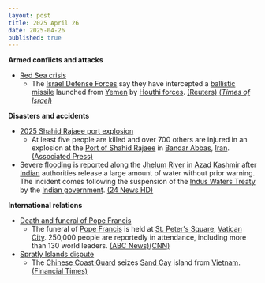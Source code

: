```yaml
---
layout: post
title: 2025 April 26
date: 2025-04-26
published: true
---
```



**Armed conflicts and attacks**

* [Red Sea crisis](https://en.wikipedia.org/wiki/Red_Sea_crisis "Red Sea crisis")
  + The [Israel Defense Forces](https://en.wikipedia.org/wiki/Israel_Defense_Forces "Israel Defense Forces") say they have intercepted a [ballistic missile](https://en.wikipedia.org/wiki/Ballistic_missile "Ballistic missile") launched from [Yemen](https://en.wikipedia.org/wiki/Yemen "Yemen") by [Houthi forces](https://en.wikipedia.org/wiki/Houthis "Houthis"). [(Reuters)](https://www.reuters.com/world/middle-east/missile-launched-yemen-into-israel-israeli-army-says-2025-04-25/) [(*Times of Israel*)](https://www.timesofisrael.com/liveblog_entry/idf-says-air-defenses-downed-houthi-missile-launched-from-yemen/)

**Disasters and accidents**

* [2025 Shahid Rajaee port explosion](https://en.wikipedia.org/wiki/2025_Shahid_Rajaee_port_explosion "2025 Shahid Rajaee port explosion")
  + At least five people are killed and over 700 others are injured in an explosion at the [Port of Shahid Rajaee](https://en.wikipedia.org/wiki/Port_of_Shahid_Rajaee "Port of Shahid Rajaee") in [Bandar Abbas](https://en.wikipedia.org/wiki/Bandar_Abbas "Bandar Abbas"), [Iran](https://en.wikipedia.org/wiki/Iran "Iran"). [(Associated Press)](https://apnews.com/article/iran-explosion-fire-bandar-abbas-72637c6b3e152a30045275f57ace29ed)
* Severe [flooding](https://en.wikipedia.org/wiki/Flood "Flood") is reported along the [Jhelum River](https://en.wikipedia.org/wiki/Jhelum_River "Jhelum River") in [Azad Kashmir](https://en.wikipedia.org/wiki/Azad_Kashmir "Azad Kashmir") after [Indian](https://en.wikipedia.org/wiki/India "India") authorities release a large amount of water without prior warning. The incident comes following the suspension of the [Indus Waters Treaty](https://en.wikipedia.org/wiki/Indus_Waters_Treaty "Indus Waters Treaty") by the [Indian government](https://en.wikipedia.org/wiki/Government_of_India "Government of India"). [(24 News HD)](https://24newshd.tv/26-Apr-2025/flood-in-river-jhelum-after-india-releases-unannounced-water)

**International relations**

* [Death and funeral of Pope Francis](https://en.wikipedia.org/wiki/Death_and_funeral_of_Pope_Francis "Death and funeral of Pope Francis")
  + The funeral of [Pope Francis](https://en.wikipedia.org/wiki/Pope_Francis "Pope Francis") is held at [St. Peter's Square](https://en.wikipedia.org/wiki/St._Peter%27s_Square "St. Peter's Square"), [Vatican City](https://en.wikipedia.org/wiki/Vatican_City "Vatican City"). 250,000 people are reportedly in attendance, including more than 130 world leaders. [(ABC News)](https://www.abc.net.au/news/2025-04-26/pope-francis-funeral-live-updates/105216862)[(CNN)](https://edition.cnn.com/2025/04/26/europe/pope-francis-funeral-santa-maria-maggiore-intl/index.html)
* [Spratly Islands dispute](https://en.wikipedia.org/wiki/Spratly_Islands_dispute "Spratly Islands dispute")
  + The [Chinese Coast Guard](https://en.wikipedia.org/wiki/Chinese_Coast_Guard "Chinese Coast Guard") seizes [Sand Cay](https://en.wikipedia.org/wiki/Sand_Cay "Sand Cay") island from [Vietnam](https://en.wikipedia.org/wiki/Vietnam "Vietnam"). [(Financial Times)](https://www.ft.com/content/ae6acb23-7b09-4783-8ebb-9e88b5126361)
